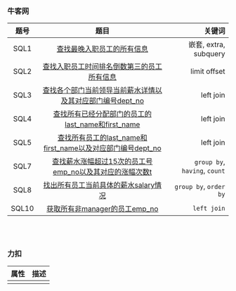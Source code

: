 ### 牛客网
| 题号 | 题目 | 关键词 |
| :---: | :---: | ---: |
|SQL1|[查找最晚入职员工的所有信息](../orm-examples/nowcoder/SQL1/tests.py#L10)| 嵌套, extra, subquery |
|SQL2|[查找入职员工时间排名倒数第三的员工所有信息](../orm-examples/nowcoder/SQL2/tests.py#L10)| limit offset |
|SQL3|[查找各个部门当前领导当前薪水详情以及其对应部门编号dept_no](../orm-examples/nowcoder/SQL3/tests.py#L8)| left join |
|SQL4|[查找所有已经分配部门的员工的last_name和first_name](../orm-examples/nowcoder/SQL4/README.md)| left join |
|SQL5|[查找所有员工的last_name和first_name以及对应部门编号dept_no](../orm-examples/nowcoder/SQL5/README.md)| left join |
|SQL7|[查找薪水涨幅超过15次的员工号emp_no以及其对应的涨幅次数t](../orm-examples/nowcoder/SQL7/tests.py#L10)| `group by`, `having`, `count` |
|SQL8|[找出所有员工当前具体的薪水salary情况](../orm-examples/nowcoder/SQL8/README.md)| `group by`, `order by` |
|SQL10|[获取所有非manager的员工emp_no](../orm-examples/nowcoder/SQL10/README.md)| `left join` |



&nbsp;  
&nbsp;   
### 力扣
| 属性 | 描述 |
|---| :---: |
|||